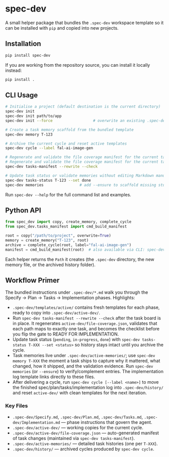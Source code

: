 # spec-dev

A small helper package that bundles the `.spec-dev` workspace template so it can be
installed with `pip` and copied into new projects.

## Installation

```bash
pip install spec-dev
```

If you are working from the repository source, you can install it locally instead:

```bash
pip install .
```

## CLI Usage

```bash
# Initialise a project (default destination is the current directory)
spec-dev init
spec-dev init path/to/app
spec-dev init --force                  # overwrite an existing .spec-dev folder

# Create a task memory scaffold from the bundled template
spec-dev memory T-123

# Archive the current cycle and reset active templates
spec-dev cycle --label fal-ai-image-gen

# Regenerate and validate the file coverage manifest for the current tasks
# Regenerate and validate the file coverage manifest for the current tasks
spec-dev tasks-manifest --rewrite --check

# Update task status or validate memories without editing Markdown manually
spec-dev tasks-status T-123 --set done
spec-dev memories                # add --ensure to scaffold missing stubs
```

Run `spec-dev --help` for the full command list and examples.

## Python API

```python
from spec_dev import copy, create_memory, complete_cycle
from spec_dev.tasks_manifest import cmd_build_manifest

root = copy("/path/to/project", overwrite=True)
memory = create_memory("T-123", root)
archive = complete_cycle(root, label="fal-ai-image-gen")
manifest = cmd_build_manifest(root)  # also available via CLI: spec-dev tasks-manifest
```

Each helper returns the `Path` it creates (the `.spec-dev` directory, the new
memory file, or the archived history folder).

## Workflow Primer

The bundled instructions under `.spec-dev/*.md` walk you through the
Specify → Plan → Tasks → Implementation phases. Highlights:

- `.spec-dev/templates/active/` contains fresh templates for each phase, ready
  to copy into `.spec-dev/active-dev/`.
- Run `spec-dev tasks-manifest --rewrite --check` after the task board is in
  place. It regenerates `active-dev/file-coverage.json`, validates that each
  path maps to exactly one task, and becomes the checklist before you flip the
  gate to READY FOR IMPLEMENTATION.
- Update task status (`pending`, `in-progress`, `done`) with
  `spec-dev tasks-status T-XXX --set <status>` so history stays intact until you
  archive the cycle.
- Task memories live under `.spec-dev/active-memories/`; use
  `spec-dev memory T-XXX` the moment a task ships to capture why it mattered,
  what changed, how it shipped, and the validation evidence. Run `spec-dev
  memories` (or `--ensure`) to verify/complement entries. The implementation log
  template links directly to these files.
- After delivering a cycle, run `spec-dev cycle [--label <name>]` to move the
  finished spec/plan/tasks/implementation log into `.spec-dev/history/` and reset
  `active-dev/` with clean templates for the next iteration.

### Key Files

- `.spec-dev/Specify.md`, `.spec-dev/Plan.md`, `.spec-dev/Tasks.md`,
  `.spec-dev/Implementation.md` — phase instructions that govern the agent.
- `.spec-dev/active-dev/` — working copies for the current cycle.
- `.spec-dev/active-dev/file-coverage.json` — auto-generated manifest of task
  changes (maintained via `spec-dev tasks-manifest`).
- `.spec-dev/active-memories/` — detailed task histories (one per `T-XXX`).
- `.spec-dev/history/` — archived cycles produced by `spec-dev cycle`.
